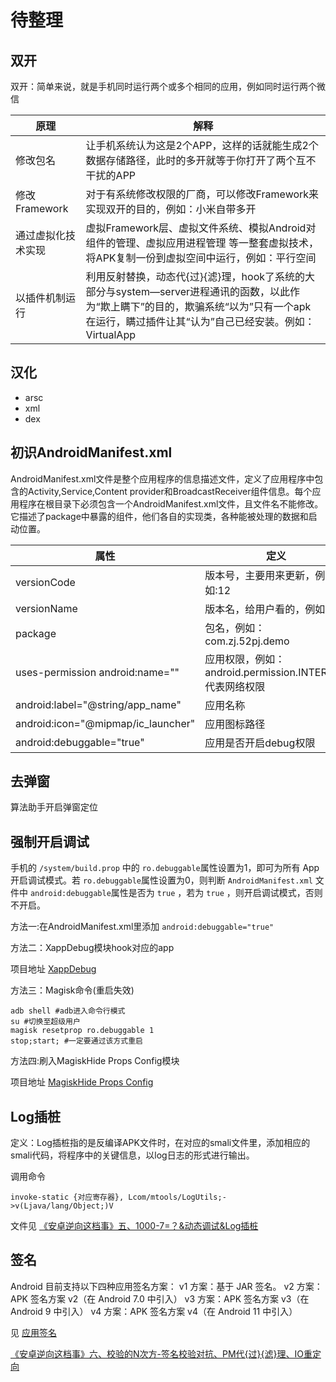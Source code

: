 # 待整理

## 双开

双开：简单来说，就是手机同时运行两个或多个相同的应用，例如同时运行两个微信

| 原理 | 解释 |
| --- | --- |
| 修改包名 | 让手机系统认为这是2个APP，这样的话就能生成2个数据存储路径，此时的多开就等于你打开了两个互不干扰的APP |
| 修改Framework | 对于有系统修改权限的厂商，可以修改Framework来实现双开的目的，例如：小米自带多开 |
| 通过虚拟化技术实现 | 虚拟Framework层、虚拟文件系统、模拟Android对组件的管理、虚拟应用进程管理 等一整套虚拟技术，将APK复制一份到虚拟空间中运行，例如：平行空间 |
| 以插件机制运行 | 利用反射替换，动态代{过}{滤}理，hook了系统的大部分与system—server进程通讯的函数，以此作为“欺上瞒下”的目的，欺骗系统“以为”只有一个apk在运行，瞒过插件让其“认为”自己已经安装。例如：VirtualApp |

## 汉化

- arsc
- xml
- dex

## 初识AndroidManifest.xml

AndroidManifest.xml文件是整个应用程序的信息描述文件，定义了应用程序中包含的Activity,Service,Content provider和BroadcastReceiver组件信息。每个应用程序在根目录下必须包含一个AndroidManifest.xml文件，且文件名不能修改。它描述了package中暴露的组件，他们各自的实现类，各种能被处理的数据和启动位置。

| 属性 | 定义 |
| --- | --- |
| versionCode | 版本号，主要用来更新，例如:12 |
| versionName | 版本名，给用户看的，例如:1.2 |
| package | 包名，例如：com.zj.52pj.demo |
| uses-permission android:name="" | 应用权限，例如：android.permission.INTERNET 代表网络权限 |
| android:label="@string/app\_name" | 应用名称 |
| android:icon="@mipmap/ic\_launcher" | 应用图标路径 |
| android:debuggable="true" | 应用是否开启debug权限 |

## 去弹窗

算法助手开启弹窗定位

## 强制开启调试

手机的 `/system/build.prop` 中的 `ro.debuggable`属性设置为1，即可为所有 App 开启调试模式。若 `ro.debuggable`属性设置为0，则判断 `AndroidManifest.xml` 文件中 `android:debuggable`属性是否为 `true`  ，若为 `true` ，则开启调试模式，否则不开启。

方法一:在AndroidManifest.xml里添加 `android:debuggable="true"`

方法二：XappDebug模块hook对应的app

项目地址 [XappDebug](https://github.com/Palatis/XAppDebug)

方法三：Magisk命令(重启失效)

```shell
adb shell #adb进入命令行模式
su #切换至超级用户
magisk resetprop ro.debuggable 1
stop;start; #一定要通过该方式重启
```

方法四:刷入MagiskHide Props Config模块

项目地址 [MagiskHide Props Config](https://github.com/cnrd/MagiskHide-Props-Config)

## Log插桩

定义：Log插桩指的是反编译APK文件时，在对应的smali文件里，添加相应的smali代码，将程序中的关键信息，以log日志的形式进行输出。

调用命令

```smali
invoke-static {对应寄存器}, Lcom/mtools/LogUtils;->v(Ljava/lang/Object;)V
```

文件见 [《安卓逆向这档事》五、1000-7=？&动态调试&Log插桩](https://www.52pojie.cn/thread-1714727-1-1.html)

## 签名

Android 目前支持以下四种应用签名方案：
v1 方案：基于 JAR 签名。
v2 方案：APK 签名方案 v2（在 Android 7.0 中引入）
v3 方案：APK 签名方案 v3（在 Android 9 中引入）
v4 方案：APK 签名方案 v4（在 Android 11 中引入）

见 [应用签名](https://source.android.com/docs/security/features/apksigning?hl=zh-cn)

[《安卓逆向这档事》六、校验的N次方-签名校验对抗、PM代{过}{滤}理、IO重定向](https://www.52pojie.cn/thread-1731181-1-1.html)
